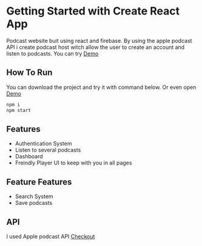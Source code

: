 # Getting Started with Create React App

Podcast website buit using react and firebase. By using the apple podcast API i create podcast host witch allow the user to create an account and listen to podcasts. You can try [Demo](https://ahmadeleiwa.github.io/Podcast/) 

## How To Run 
You can download the project and try it with command below. Or even open [Demo](https://ahmadeleiwa.github.io/Podcast/) 
```bash
npm i 
npm start
```
## Features
* Authentication System
* Listen to several podcasts
* Dashboard
* Freindly Player UI to keep with you in all pages
## Feature Features
* Search System
* Save podcasts
## API 
I used Apple podcast API [Checkout](https://performance-partners.apple.com/search-api)
